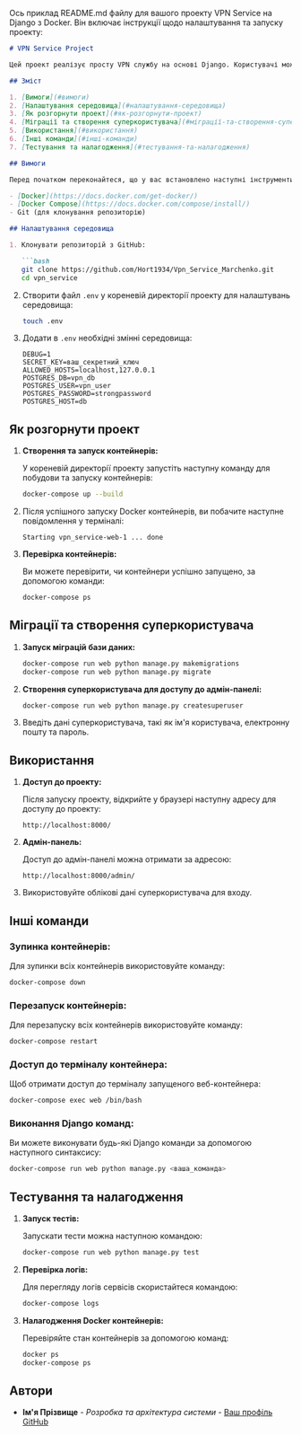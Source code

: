Ось приклад README.md файлу для вашого проекту VPN Service на Django з Docker. Він включає інструкції щодо налаштування та запуску проекту:

```markdown
# VPN Service Project

Цей проект реалізує просту VPN службу на основі Django. Користувачі можуть реєструватися на сайті, створювати власні "сайти" з URL-адресами, переходити через проксі-сервер та переглядати статистику використання.

## Зміст

1. [Вимоги](#вимоги)
2. [Налаштування середовища](#налаштування-середовища)
3. [Як розгорнути проект](#як-розгорнути-проект)
4. [Міграції та створення суперкористувача](#міграції-та-створення-суперкористувача)
5. [Використання](#використання)
6. [Інші команди](#інші-команди)
7. [Тестування та налагодження](#тестування-та-налагодження)

## Вимоги

Перед початком переконайтеся, що у вас встановлено наступні інструменти:

- [Docker](https://docs.docker.com/get-docker/)
- [Docker Compose](https://docs.docker.com/compose/install/)
- Git (для клонування репозиторію)

## Налаштування середовища

1. Клонувати репозиторій з GitHub:

   ```bash
   git clone https://github.com/Hort1934/Vpn_Service_Marchenko.git
   cd vpn_service
   ```

2. Створити файл `.env` у кореневій директорії проекту для налаштувань середовища:

   ```bash
   touch .env
   ```

3. Додати в `.env` необхідні змінні середовища:

   ```
   DEBUG=1
   SECRET_KEY=ваш_секретний_ключ
   ALLOWED_HOSTS=localhost,127.0.0.1
   POSTGRES_DB=vpn_db
   POSTGRES_USER=vpn_user
   POSTGRES_PASSWORD=strongpassword
   POSTGRES_HOST=db
   ```

## Як розгорнути проект

1. **Створення та запуск контейнерів:**

   У кореневій директорії проекту запустіть наступну команду для побудови та запуску контейнерів:

   ```bash
   docker-compose up --build
   ```

2. Після успішного запуску Docker контейнерів, ви побачите наступне повідомлення у терміналі:

   ```
   Starting vpn_service-web-1 ... done
   ```

3. **Перевірка контейнерів:**

   Ви можете перевірити, чи контейнери успішно запущено, за допомогою команди:

   ```bash
   docker-compose ps
   ```

## Міграції та створення суперкористувача

1. **Запуск міграцій бази даних:**

   ```bash
   docker-compose run web python manage.py makemigrations
   docker-compose run web python manage.py migrate
   ```

2. **Створення суперкористувача для доступу до адмін-панелі:**

   ```bash
   docker-compose run web python manage.py createsuperuser
   ```

3. Введіть дані суперкористувача, такі як ім'я користувача, електронну пошту та пароль.

## Використання

1. **Доступ до проекту:**

   Після запуску проекту, відкрийте у браузері наступну адресу для доступу до проекту:

   ```
   http://localhost:8000/
   ```

2. **Адмін-панель:**

   Доступ до адмін-панелі можна отримати за адресою:

   ```
   http://localhost:8000/admin/
   ```

3. Використовуйте облікові дані суперкористувача для входу.

## Інші команди

### Зупинка контейнерів:

Для зупинки всіх контейнерів використовуйте команду:

```bash
docker-compose down
```

### Перезапуск контейнерів:

Для перезапуску всіх контейнерів використовуйте команду:

```bash
docker-compose restart
```

### Доступ до терміналу контейнера:

Щоб отримати доступ до терміналу запущеного веб-контейнера:

```bash
docker-compose exec web /bin/bash
```

### Виконання Django команд:

Ви можете виконувати будь-які Django команди за допомогою наступного синтаксису:

```bash
docker-compose run web python manage.py <ваша_команда>
```

## Тестування та налагодження

1. **Запуск тестів:**

   Запускати тести можна наступною командою:

   ```bash
   docker-compose run web python manage.py test
   ```

2. **Перевірка логів:**

   Для перегляду логів сервісів скористайтеся командою:

   ```bash
   docker-compose logs
   ```

3. **Налагодження Docker контейнерів:**

   Перевіряйте стан контейнерів за допомогою команд:

   ```bash
   docker ps
   docker-compose ps
   ```

## Автори

- **Ім'я Прізвище** - *Розробка та архітектура системи* - [Ваш профіль GitHub](https://github.com/Hort1934)